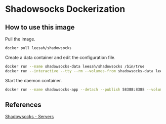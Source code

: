 # Shadowsocks Dockerization

## How to use this image

Pull the image.

```bash
docker pull leesah/shadowsocks
```

Create a data container and edit the configuration file.

```bash
docker run --name shadowsocks-data leesah/shadowsocks /bin/true
docker run --interactive --tty --rm --volumes-from shadowsocks-data leesah/shadowsocks vi /etc/shadowsocks.json
```

Start the daemon container.

```bash
docker run --name shadowsocks-app --detach --publish 58388:8388 --volumes-from shadowsocks-data leesah/shadowsocks
```

## References

[Shadowsocks - Servers](http://shadowsocks.org/en/download/servers.html)
